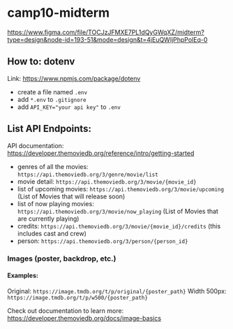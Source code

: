 # camp10-midterm

https://www.figma.com/file/TOCJzJFMXE7PL1dQyGWqXZ/midterm?type=design&node-id=193-51&mode=design&t=4jEuQWIjPhpPolEq-0


## How to: dotenv

Link: https://www.npmjs.com/package/dotenv

- create a file named `.env`
- add `*.env` to `.gitignore`
- add `API_KEY="your api key"` to `.env`


## List API Endpoints:

API documentation: https://developer.themoviedb.org/reference/intro/getting-started

- genres of all the movies: `https://api.themoviedb.org/3/genre/movie/list`
- movie detail: `https://api.themoviedb.org/3/movie/{movie_id}`
- list of upcoming movies: `https://api.themoviedb.org/3/movie/upcoming` (List of Movies that will release soon) 
- list of now playing movies: `https://api.themoviedb.org/3/movie/now_playing` (List of Movies that are currently playing) 
- credits: `https://api.themoviedb.org/3/movie/{movie_id}/credits` (this includes cast and crew)
- person: `https://api.themoviedb.org/3/person/{person_id}`


### Images (poster, backdrop, etc.)

#### Examples: 
Original:
`https://image.tmdb.org/t/p/original/{poster_path}`
Width 500px: 
`https://image.tmdb.org/t/p/w500/{poster_path}`

Check out documentation to learn more:
https://developer.themoviedb.org/docs/image-basics